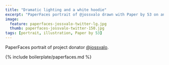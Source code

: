 ```yaml
---
title: "Dramatic lighting and a white hoodie"
excerpt: "PaperFaces portrait of @jossvalo drawn with Paper by 53 on an iPad."
image: 
  feature: paperfaces-jossvalo-twitter-lg.jpg
  thumb: paperfaces-jossvalo-twitter-150.jpg
tags: [portrait, illustration, Paper by 53]
---
```


PaperFaces portrait of project donator [@jossvalo](http://twitter.com/jossvalo).

{% include boilerplate/paperfaces.md %}